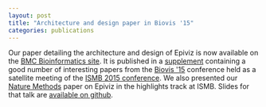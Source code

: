 ```yaml
---
layout: post
title: "Architecture and design paper in Biovis '15"
categories: publications
---
```


Our paper detailing the architecture and design of Epiviz is now available on the
[BMC Bioinformatics site](http://www.biomedcentral.com/1471-2105/16/S11/S4). It is published in a [supplement](http://www.biomedcentral.com/bmcbioinformatics/supplements/16/S11)
 containing a good number of interesting papers from the [Biovis '15](http://www.biovis.net/) conference held as a satellite meeting
 of the [ISMB 2015 conference](http://www.iscb.org/ismbeccb2015). We also presented our [Nature Methods](http://www.nature.com/nmeth/journal/v11/n9/full/nmeth.3038.html)
 paper on Epiviz in the highlights track at ISMB. Slides for that talk are [available on github](http://hcorrada.github.io/ismb2015/).
 
